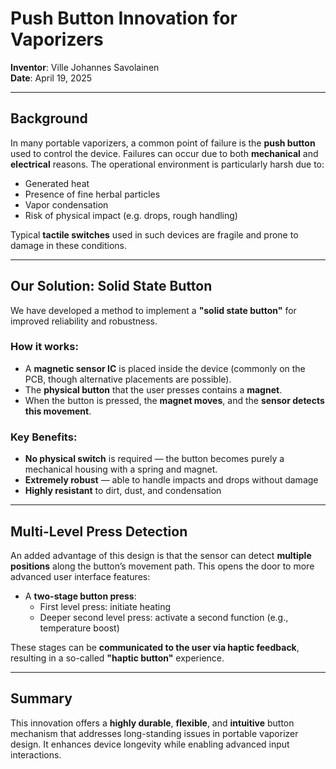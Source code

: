 # Push Button Innovation for Vaporizers

**Inventor**: Ville Johannes Savolainen  
**Date**: April 19, 2025  

---

## Background

In many portable vaporizers, a common point of failure is the **push button** used to control the device. Failures can occur due to both **mechanical** and **electrical** reasons. The operational environment is particularly harsh due to:

- Generated heat  
- Presence of fine herbal particles  
- Vapor condensation  
- Risk of physical impact (e.g. drops, rough handling)

Typical **tactile switches** used in such devices are fragile and prone to damage in these conditions.

---

## Our Solution: Solid State Button

We have developed a method to implement a **"solid state button"** for improved reliability and robustness.

### How it works:

- A **magnetic sensor IC** is placed inside the device (commonly on the PCB, though alternative placements are possible).
- The **physical button** that the user presses contains a **magnet**.
- When the button is pressed, the **magnet moves**, and the **sensor detects this movement**.

### Key Benefits:

- **No physical switch** is required — the button becomes purely a mechanical housing with a spring and magnet.
- **Extremely robust** — able to handle impacts and drops without damage
- **Highly resistant** to dirt, dust, and condensation

---

## Multi-Level Press Detection

An added advantage of this design is that the sensor can detect **multiple positions** along the button’s movement path. This opens the door to more advanced user interface features:

- A **two-stage button press**:
  - First level press: initiate heating
  - Deeper second level press: activate a second function (e.g., temperature boost)

These stages can be **communicated to the user via haptic feedback**, resulting in a so-called **"haptic button"** experience.

---

## Summary

This innovation offers a **highly durable**, **flexible**, and **intuitive** button mechanism that addresses long-standing issues in portable vaporizer design. It enhances device longevity while enabling advanced input interactions.
